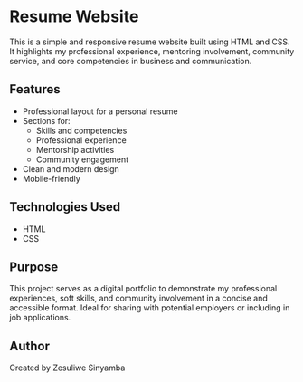# Resume Website

This is a simple and responsive resume website built using HTML and CSS. It highlights my professional experience, mentoring involvement, community service, and core competencies in business and communication.

## Features

- Professional layout for a personal resume
- Sections for:
  - Skills and competencies
  - Professional experience
  - Mentorship activities
  - Community engagement
- Clean and modern design
- Mobile-friendly

## Technologies Used

- HTML
- CSS

## Purpose

This project serves as a digital portfolio to demonstrate my professional experiences, soft skills, and community involvement in a concise and accessible format. Ideal for sharing with potential employers or including in job applications.

## Author

Created by Zesuliwe Sinyamba
